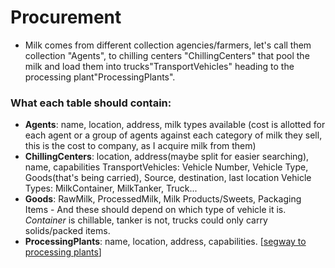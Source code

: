 # Procurement

- Milk comes from different collection agencies/farmers, let's call them collection "Agents", to chilling centers "ChillingCenters" that pool the milk and load them into trucks"TransportVehicles" heading to the processing plant"ProcessingPlants". 

### What each table should contain:
- **Agents**: name, location, address, milk types available (cost is allotted for each agent or a group of agents against each category of milk they sell, this is the cost to company, as I acquire milk from them)
- **ChillingCenters**: location, address(maybe split for easier searching), name, capabilities
TransportVehicles: Vehicle Number, Vehicle Type, Goods(that's being carried), Source, destination, last location
Vehicle Types: MilkContainer, MilkTanker, Truck...
- **Goods**: RawMilk, ProcessedMilk, Milk Products/Sweets, Packaging Items - And these should depend on which type of vehicle it is. *Container* is chillable, tanker is not, trucks could only carry solids/packed items.
- **ProcessingPlants**: name, location, address, capabilities. [[segway to processing plants](./Processing.md)]